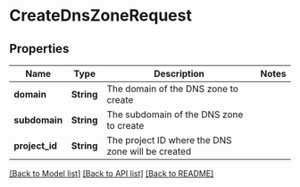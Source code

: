 # CreateDnsZoneRequest

## Properties

Name | Type | Description | Notes
------------ | ------------- | ------------- | -------------
**domain** | **String** | The domain of the DNS zone to create | 
**subdomain** | **String** | The subdomain of the DNS zone to create | 
**project_id** | **String** | The project ID where the DNS zone will be created | 

[[Back to Model list]](../README.md#documentation-for-models) [[Back to API list]](../README.md#documentation-for-api-endpoints) [[Back to README]](../README.md)


